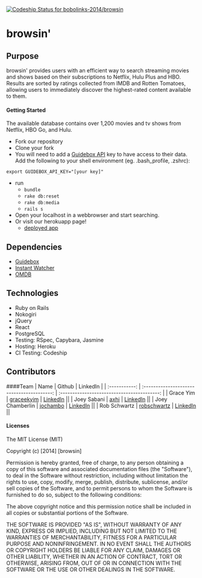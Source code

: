 [ ![Codeship Status for bobolinks-2014/browsin](https://codeship.io/projects/fa0524b0-15f6-0132-f381-3ada423a8ca3/status)](https://codeship.io/projects/33778)

# browsin'

## Purpose

browsin' provides users with an efficient way to search streaming movies and shows based on their subscriptions to Netflix, Hulu Plus and HBO. Results are sorted by ratings collected from IMDB and Rotten Tomatoes, allowing users to immediately discover the highest-rated content available to them. 

#### Getting Started
The available database contains over 1,200 movies and tv shows from Netflix, HBO Go, and Hulu.

* Fork our repository
* Clone your fork
* You will need to add a [Guidebox API](http://api.guidebox.com/) key to have access to their data. Add the following to your shell environment (eg. .bash_profile, .zshrc):
```
export GUIDEBOX_API_KEY="[your key]"
```
* run
  * ```bundle```
  * ```rake db:reset```
  * ```rake db:media```
  * ```rails s```
* Open your localhost in a webbrowser and start searching.
* Or visit our herokuapp page!
  * [deployed app](http://browsin-dbc.herokuapp.com/)

## Dependencies
* [Guidebox](http://api.guidebox.com/)
* [Instant Watcher](http://instantwatcher.com/)
* [OMDB](http://www.omdbapi.com/)


## Technologies
* Ruby on Rails
* Nokogiri
* jQuery
* React
* PostgreSQL
* Testing: RSpec, Capybara, Jasmine
* Hosting: Heroku
* CI Testing: Codeship

## Contributors
####Team
| Name          |   Github                                   |   LinkedIn                                  |
| :-----------: | :----------------------------------------: | :-----------------------------------------: |
| Grace Yim | [graceekyim](https://github.com/graceekyim) | [LinkedIn](https://www.linkedin.com/in/graceekyim) ||
| Joey Sabani | [axhi](https://github.com/axhi) | [LinkedIn](https://www.linkedin.com/in/joeysabani) ||
| Joey Chamberlin | [jochambo](https://github.com/jochambo) | [LinkedIn](https://www.linkedin.com/in/joeychamberlin) ||
| Rob Schwartz | [robschwartz](https://github.com/robschwartz) | [LinkedIn](https://www.linkedin.com/in/robschwartz10) ||


#### Licenses
The MIT License (MIT)

Copyright (c) [2014] [browsin]

Permission is hereby granted, free of charge, to any person obtaining a copy
of this software and associated documentation files (the "Software"), to deal
in the Software without restriction, including without limitation the rights
to use, copy, modify, merge, publish, distribute, sublicense, and/or sell
copies of the Software, and to permit persons to whom the Software is
furnished to do so, subject to the following conditions:

The above copyright notice and this permission notice shall be included in all
copies or substantial portions of the Software.

THE SOFTWARE IS PROVIDED "AS IS", WITHOUT WARRANTY OF ANY KIND, EXPRESS OR
IMPLIED, INCLUDING BUT NOT LIMITED TO THE WARRANTIES OF MERCHANTABILITY,
FITNESS FOR A PARTICULAR PURPOSE AND NONINFRINGEMENT. IN NO EVENT SHALL THE
AUTHORS OR COPYRIGHT HOLDERS BE LIABLE FOR ANY CLAIM, DAMAGES OR OTHER
LIABILITY, WHETHER IN AN ACTION OF CONTRACT, TORT OR OTHERWISE, ARISING FROM,
OUT OF OR IN CONNECTION WITH THE SOFTWARE OR THE USE OR OTHER DEALINGS IN THE
SOFTWARE.

